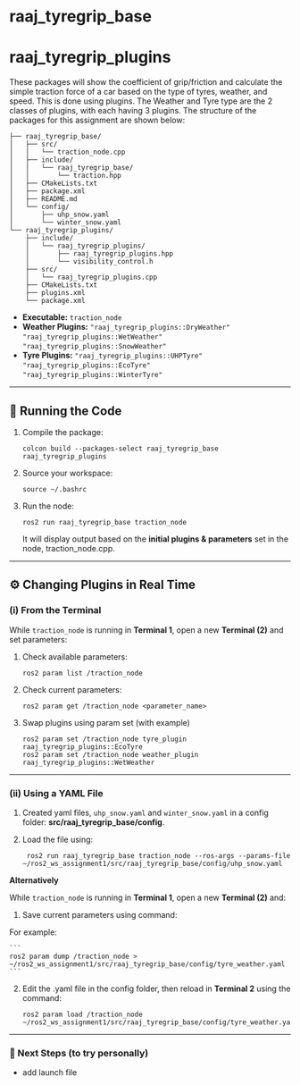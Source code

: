 # raaj_tyregrip_base
# raaj_tyregrip_plugins

These packages will show the coefficient of grip/friction and calculate 
the simple traction force of a car based on the type of tyres, weather, 
and speed. This is done using plugins. The Weather and Tyre type are 
the 2 classes of plugins, with each having 3 plugins. The structure of 
the packages for this assignment are shown below:

```
├── raaj_tyregrip_base/
│   ├── src/
│   │   └── traction_node.cpp
│   ├── include/
│   │   └── raaj_tyregrip_base/
│   │       └── traction.hpp
│   ├── CMakeLists.txt
│   ├── package.xml
│   ├── README.md
│   └── config/
│       ├── uhp_snow.yaml
│       └── winter_snow.yaml
└── raaj_tyregrip_plugins/
    ├── include/
    │   └── raaj_tyregrip_plugins/
    │       ├── raaj_tyregrip_plugins.hpp
    │       └── visibility_control.h
    ├── src/
    │   └── raaj_tyregrip_plugins.cpp
    ├── CMakeLists.txt
    ├── plugins.xml
    └── package.xml
```

-   **Executable:** `traction_node`
-   **Weather Plugins:** `"raaj_tyregrip_plugins::DryWeather"`  
			 `"raaj_tyregrip_plugins::WetWeather"`  
			 `"raaj_tyregrip_plugins::SnowWeather"`  
-   **Tyre Plugins:** `"raaj_tyregrip_plugins::UHPTyre"`  
		      `"raaj_tyregrip_plugins::EcoTyre"`  
		      `"raaj_tyregrip_plugins::WinterTyre"`  

------------------------------------------------------------------------

## 🚀 Running the Code

1.  Compile the package:

    ```
    colcon build --packages-select raaj_tyregrip_base raaj_tyregrip_plugins
    ```

2.  Source your workspace:

    ```
    source ~/.bashrc
    ```

3.  Run the node:

    ```
    ros2 run raaj_tyregrip_base traction_node
    ```

    It will display output based on the **initial plugins & parameters** 
    set in the node, traction_node.cpp.

------------------------------------------------------------------------

## ⚙️ Changing Plugins in Real Time

### (i) From the Terminal

While `traction_node` is running in **Terminal 1**, open a new
**Terminal (2)** and set parameters:

1.  Check available parameters:

    ```
    ros2 param list /traction_node
    ```

2.  Check current parameters:

    ```
    ros2 param get /traction_node <parameter_name>
    ```
    
3.  Swap plugins using param set (with example)

    ```
    ros2 param set /traction_node tyre_plugin raaj_tyregrip_plugins::EcoTyre
    ros2 param set /traction_node weather_plugin raaj_tyregrip_plugins::WetWeather
    ```

------------------------------------------------------------------------

### (ii) Using a YAML File

1. Created yaml files, `uhp_snow.yaml` and `winter_snow.yaml` in a config 
   folder: **src/raaj_tyregrip_base/config**.
   
2. Load the file using: 

   ```
    ros2 run raaj_tyregrip_base traction_node --ros-args --params-file ~/ros2_ws_assignment1/src/raaj_tyregrip_base/config/uhp_snow.yaml
    ```
    
**Alternatively**

While `traction_node` is running in **Terminal 1**, open a new
**Terminal (2)** and:

1. Save current parameters using command:

For example:

    ```
    ros2 param dump /traction_node > ~/ros2_ws_assignment1/src/raaj_tyregrip_base/config/tyre_weather.yaml
    ```

2. Edit the .yaml file in the config folder, then reload in 
   **Terminal 2** using the command:

    ```
    ros2 param load /traction_node ~/ros2_ws_assignment1/src/raaj_tyregrip_base/config/tyre_weather.yaml
    ```

------------------------------------------------------------------------

### 🔮 Next Steps (to try personally)

-   add launch file
